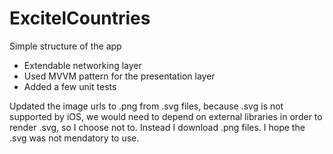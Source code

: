 # ExcitelCountries
Simple structure of the app

- Extendable networking layer
- Used MVVM pattern for the presentation layer
- Added a few unit tests


Updated the image urls to .png from .svg files, because .svg is not supported by iOS, we would 
need to depend on external libraries in order to render .svg, so I choose not to. Instead I download .png files. 
I hope the .svg was not mendatory to use.
